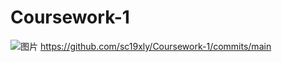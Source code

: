 # Coursework-1
![图片](https://user-images.githubusercontent.com/80677732/113085248-1091f680-9212-11eb-8aab-e775d2a55236.png)
https://github.com/sc19xly/Coursework-1/commits/main
